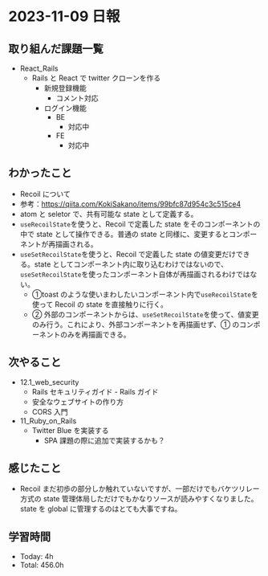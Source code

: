 # 2023-11-09 日報

## 取り組んだ課題一覧

- React_Rails
  - Rails と React で twitter クローンを作る
    - 新規登録機能
      - コメント対応
    - ログイン機能
      - BE
        - 対応中
      - FE
        - 対応中

## わかったこと

- Recoil について
- 参考：https://qiita.com/KokiSakano/items/99bfc87d954c3c515ce4
- atom と seletor で、共有可能な state として定義する。
- `useRecoilState`を使うと、Recoil で定義した state をそのコンポーネントの中で state として操作できる。普通の state と同様に、変更するとコンポーネントが再描画される。
- `useSetRecoilState`を使うと、Recoil で定義した state の値変更だけできる。state としてコンポーネント内に取り込むわけではないので、`useSetRecoilState`を使ったコンポーネント自体が再描画されるわけではない。
  - ①toast のような使いまわしたいコンポーネント内で`useRecoilState`を使って Recoil の state を直接触りに行く。
  - ② 外部のコンポーネントからは、`useSetRecoilState`を使って、値変更のみ行う。これにより、外部コンポーネントを再描画せず、① のコンポーネントのみを再描画できる。

## 次やること

- 12.1_web_security
  - Rails セキュリティガイド - Rails ガイド
  - 安全なウェブサイトの作り方
  - CORS 入門
- 11_Ruby_on_Rails
  - Twitter Blue を実装する
    - SPA 課題の際に追加で実装するかも？

## 感じたこと

- Recoil まだ初歩の部分しか触れていないですが、一部だけでもバケツリレー方式の state 管理体局しただけでもかなりソースが読みやすくなりました。state を global に管理するのはとても大事ですね。

## 学習時間

- Today: 4h
- Total: 456.0h
